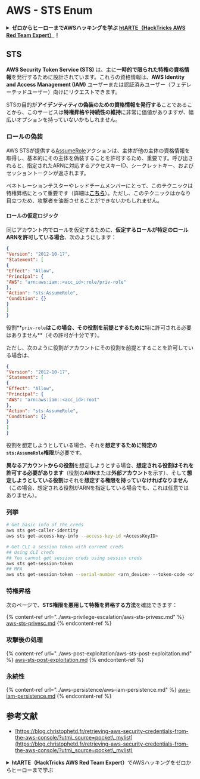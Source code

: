 # AWS - STS Enum

<details>

<summary><strong>ゼロからヒーローまでAWSハッキングを学ぶ</strong> <a href="https://training.hacktricks.xyz/courses/arte"><strong>htARTE（HackTricks AWS Red Team Expert）</strong></a><strong>！</strong></summary>

HackTricksをサポートする他の方法:

* **HackTricksで企業を宣伝したい**または**HackTricksをPDFでダウンロードしたい**場合は、[**SUBSCRIPTION PLANS**](https://github.com/sponsors/carlospolop)をチェックしてください！
* [**公式PEASS＆HackTricksグッズ**](https://peass.creator-spring.com)を入手する
* [**The PEASS Family**](https://opensea.io/collection/the-peass-family)を発見し、独占的な[**NFTs**](https://opensea.io/collection/the-peass-family)のコレクションを見つける
* **💬** [**Discordグループ**](https://discord.gg/hRep4RUj7f)**に参加するか、**[**telegramグループ**](https://t.me/peass)**に参加するか、Twitter 🐦** [**@hacktricks\_live**](https://twitter.com/hacktricks\_live)**でフォロー**する。
* **ハッキングトリックを共有するために、**[**HackTricks**](https://github.com/carlospolop/hacktricks)**と**[**HackTricks Cloud**](https://github.com/carlospolop/hacktricks-cloud)**のGitHubリポジトリにPRを提出する。**

</details>

## STS

**AWS Security Token Service (STS)** は、主に**一時的で限られた特権の資格情報**を発行するために設計されています。これらの資格情報は、**AWS Identity and Access Management (IAM)** ユーザーまたは認証済みユーザー（フェデレーテッドユーザー）向けにリクエストできます。

STSの目的が**アイデンティティの偽装のための資格情報を発行する**ことであることから、このサービスは**特権昇格や持続性の維持**に非常に価値がありますが、幅広いオプションを持っていないかもしれません。

### ロールの偽装

AWS STSが提供する[AssumeRole](https://docs.aws.amazon.com/STS/latest/APIReference/API\_AssumeRole.html)アクションは、主体が他の主体の資格情報を取得し、基本的にその主体を偽装することを許可するため、重要です。呼び出されると、指定されたARNに対応するアクセスキーID、シークレットキー、およびセッショントークンが返されます。

ペネトレーションテスターやレッドチームメンバーにとって、このテクニックは特権昇格にとって重要です（詳細は[**こちら**](../aws-privilege-escalation/aws-sts-privesc.md#sts-assumerole)）。ただし、このテクニックはかなり目立つため、攻撃者を油断させることができないかもしれません。

#### ロールの仮定ロジック

同じアカウント内でロールを仮定するために、**仮定するロールが特定のロールARNを許可している場合**、次のようにします：

```json
{
"Version": "2012-10-17",
"Statement": [
{
"Effect": "Allow",
"Principal": {
"AWS": "arn:aws:iam::<acc_id>:role/priv-role"
},
"Action": "sts:AssumeRole",
"Condition": {}
}
]
}
```

役割\*\*`priv-role`**はこの場合、その役割を前提とするために**特に許可される必要はありません\*\*（その許可が十分です）。

ただし、次のように役割がアカウントにその役割を前提とすることを許可している場合は、

```json
{
"Version": "2012-10-17",
"Statement": [
{
"Effect": "Allow",
"Principal": {
"AWS": "arn:aws:iam::<acc_id>:root"
},
"Action": "sts:AssumeRole",
"Condition": {}
}
]
}
```

役割を想定しようとしている場合、それを**想定するために特定の`sts:AssumeRole`権限**が必要です。

**異なるアカウントからの役割**を想定しようとする場合、**想定される役割はそれを許可する必要があります**（役割の**ARN**または**外部アカウント**を示す）、そして**想定しようとしている役割**はそれを**想定する権限を持っていなければなりません**（この場合、想定される役割がARNを指定している場合でも、これは任意ではありません）。

### 列挙

```bash
# Get basic info of the creds
aws sts get-caller-identity
aws sts get-access-key-info --access-key-id <AccessKeyID>

# Get CLI a session token with current creds
## Using CLI creds
## You cannot get session creds using session creds
aws sts get-session-token
## MFA
aws sts get-session-token --serial-number <arn_device> --token-code <otp_code>
```

### 特権昇格

次のページで、**STS権限を悪用して特権を昇格する方法**を確認できます：

{% content-ref url="../aws-privilege-escalation/aws-sts-privesc.md" %}
[aws-sts-privesc.md](../aws-privilege-escalation/aws-sts-privesc.md)
{% endcontent-ref %}

### 攻撃後の処理

{% content-ref url="../aws-post-exploitation/aws-sts-post-exploitation.md" %}
[aws-sts-post-exploitation.md](../aws-post-exploitation/aws-sts-post-exploitation.md)
{% endcontent-ref %}

### 永続性

{% content-ref url="../aws-persistence/aws-iam-persistence.md" %}
[aws-iam-persistence.md](../aws-persistence/aws-iam-persistence.md)
{% endcontent-ref %}

## 参考文献

* [https://blog.christophetd.fr/retrieving-aws-security-credentials-from-the-aws-console/?utm\_source=pocket\_mylist](https://blog.christophetd.fr/retrieving-aws-security-credentials-from-the-aws-console/?utm\_source=pocket\_mylist)

<details>

<summary><strong>htARTE（HackTricks AWS Red Team Expert）</strong>でAWSハッキングをゼロからヒーローまで学ぶ</summary>

HackTricksをサポートする他の方法：

* **HackTricksで企業を宣伝したい**、または**HackTricksをPDFでダウンロードしたい**場合は、[**SUBSCRIPTION PLANS**](https://github.com/sponsors/carlospolop)をチェックしてください！
* [**公式PEASS＆HackTricksスウォッグ**](https://peass.creator-spring.com)を入手する
* [**The PEASS Family**](https://opensea.io/collection/the-peass-family)を発見し、独占的な[**NFTs**](https://opensea.io/collection/the-peass-family)コレクションを見つける
* 💬 [**Discordグループ**](https://discord.gg/hRep4RUj7f)や[**telegramグループ**](https://t.me/peass)に**参加**するか、**Twitter** 🐦 [**@hacktricks\_live**](https://twitter.com/hacktricks\_live)をフォローする
* **HackTricks**と[**HackTricks Cloud**](https://github.com/carlospolop/hacktricks)のGitHubリポジトリにPRを提出して、あなたのハッキングトリックを共有する

</details>
